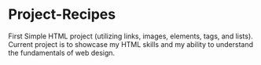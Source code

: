 # Project-Recipes
First Simple HTML project (utilizing links, images, elements, tags, and lists). Current project is to showcase my HTML skills and my ability to understand the fundamentals of web design.
